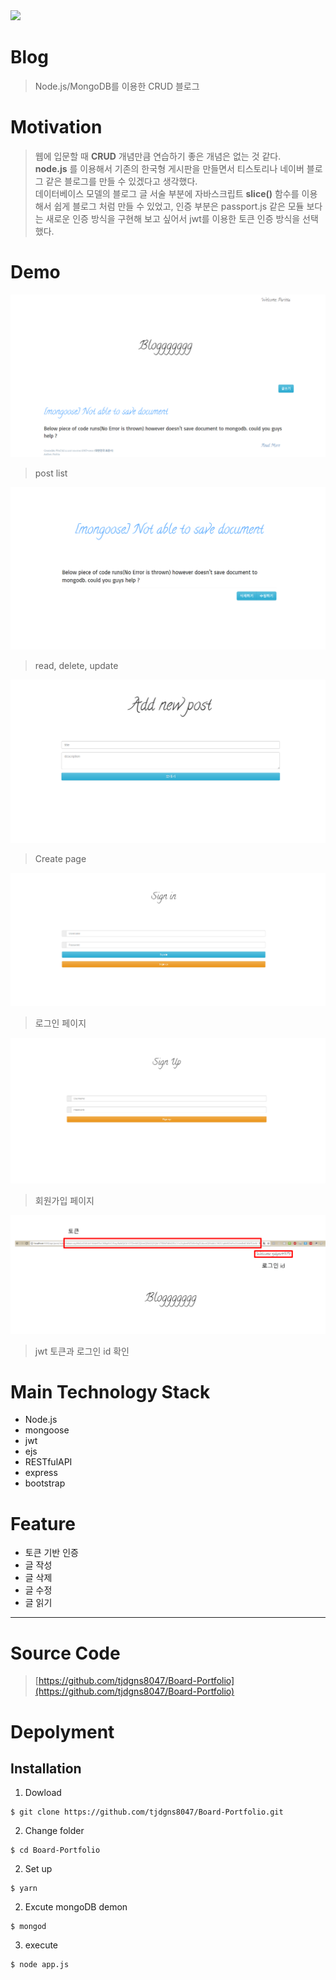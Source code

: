 <img src='https://t1.daumcdn.net/thumb/R1280x0/?fname=http://t1.daumcdn.net/brunch/service/user/naw/image/sz_k40ok5fLChUw8KoVuiI0B18I.png'>

Blog
========

>Node.js/MongoDB를 이용한 CRUD 블로그

Motivation
===
> 웹에 입문할 때 **CRUD** 개념만큼 연습하기 좋은 개념은 없는 것 같다. <br/>
**node.js** 를 이용해서 기존의 한국형 게시판을 만들면서 티스토리나 네이버 블로그 같은 블로그를 만들 수 있겠다고 생각했다. <br/>
데이터베이스 모델의 블로그 글 서술 부분에 자바스크립트 **slice()** 함수를 이용해서 쉽게 블로그 처럼 만들 수 있었고, 인증 부분은 passport.js 같은 모듈 보다는 새로운 인증 방식을 구현해 보고 싶어서 jwt를 이용한 토큰 인증 방식을 선택했다. 
 
Demo
===

<img src='./img/Demo1.PNG'>

> post list

<img src='./img/Demo2.PNG'>

> read, delete, update

<img src='./img/Demo3.PNG'>

> Create page

<img src='./img/Demo4.PNG'>

> 로그인 페이지

<img src='./img/Demo5.PNG'>

> 회원가입 페이지

<img src='./img/Demo7.PNG'>

> jwt 토큰과 로그인 id 확인


Main Technology Stack
===
* Node.js
* mongoose
* jwt
* ejs
* RESTfulAPI
* express
* bootstrap

Feature
===
* 토큰 기반 인증
* 글 작성
* 글 삭제
* 글 수정
* 글 읽기

---
Source Code
===
> [https://github.com/tjdgns8047/Board-Portfolio](https://github.com/tjdgns8047/Board-Portfolio)


Depolyment
===
Installation
---
1. Dowload
```
$ git clone https://github.com/tjdgns8047/Board-Portfolio.git
```
2. Change folder
```
$ cd Board-Portfolio
```
2. Set up
```
$ yarn
```
2. Excute mongoDB demon
```
$ mongod
```
3. execute
```
$ node app.js
```



